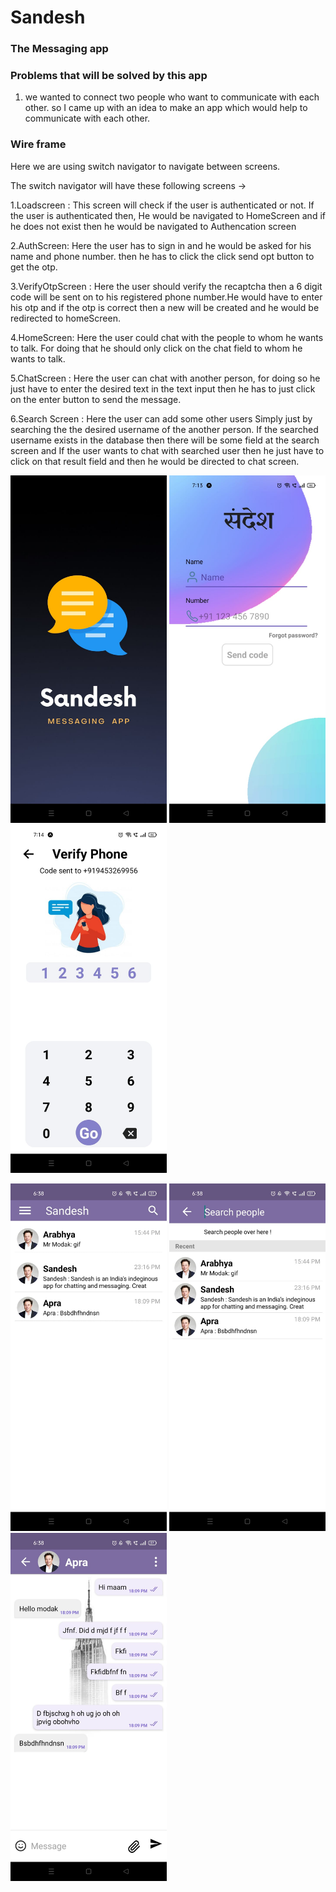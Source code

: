 #                                                            Sandesh

###                                                                                                                                      The Messaging app 

### Problems that will be solved by this app

1. we wanted to connect two people who want to communicate with each other. so I came up with an idea to make an app which would help to communicate with each other.

### Wire frame

Here we are using switch navigator to navigate between screens.

The switch navigator will have these  following screens →

1.Loadscreen : This screen will check if the user is authenticated or not. If the user is authenticated then, He would be navigated to HomeScreen and if he does not exist then he would be navigated  to Authencation screen

2.AuthScreen: Here the user has to sign in and he would be asked for his name and phone number. then he has to click the click send opt button to get the otp.

3.VerifyOtpScreen : Here the user should verify the recaptcha then a 6 digit code will be sent on to his registered phone number.He would have to enter his otp and if the otp is correct then a new will be created and he would be redirected to homeScreen.

4.HomeScreen: Here the user could chat with the people to whom he wants to talk. For doing that he should only click on the chat field to whom he wants to talk.

5.ChatScreen : Here the user can chat with another person, for doing so he just have to enter the desired text in the text input then he has to just click on the enter button to send the message.

6.Search Screen : Here the user can add some other users Simply just by searching the the desired username of the another person. If the searched username exists in the database then there will be some field at the search screen and If the user wants to chat with searched user then he just have to click on that result field and then he would be directed to chat screen.

<p>
  <img src="https://github.com/Arabhya07092007/Sandesh-wire-frame-/blob/main/img1.jpeg?raw=true" width="250" name="Spectagram feed screen"/>
  <img src="https://github.com/Arabhya07092007/Sandesh-wire-frame-/blob/main/img2.jpeg?raw=true" width="250" name="Spectagram create post screen"/>
  <img src="https://github.com/Arabhya07092007/Sandesh-wire-frame-/blob/main/img3.jpeg?raw=true" width="250" name="Spectagram create post screen"/>
</p>

<p>
  
  <img src="https://github.com/Arabhya07092007/Sandesh-wire-frame-/blob/main/img4.jpeg?raw=true" width="250" name="Spectagram create post screen"/>
  <img src="https://github.com/Arabhya07092007/Sandesh-wire-frame-/blob/main/img5.jpeg?raw=true" width="250" name="Spectagram feed screen"/>
  <img src="https://github.com/Arabhya07092007/Sandesh-wire-frame-/blob/main/img6.jpeg?raw=true" width="250" name="Spectagram create post screen"/>

</p>

